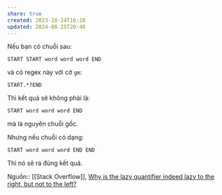 ```yaml
---
share: true
created: 2023-10-24T16:28
updated: 2024-08-25T20:40
---
```

Nếu bạn có chuỗi sau:
```
START START word word word END
```
và có regex này với cờ `gm`:
```
START.*?END
```

Thì kết quả sẽ không phải là:
```
START word word word END
```

mà là nguyên chuỗi gốc.

Nhưng nếu chuỗi có dạng:
```
START word word word END END
```

Thì nó sẽ ra đúng kết quả.

Nguồn:: [[Stack Overflow]], [Why is the lazy quantifier indeed lazy to the right, but not to the left?](https://stackoverflow.com/q/77134671/3416774)
